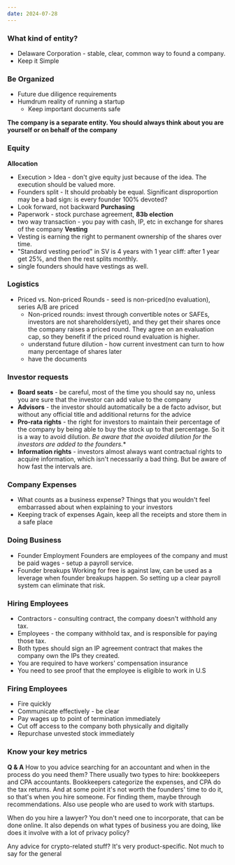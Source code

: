 ```yaml
---
date: 2024-07-28
---
```


### What kind of entity?
- Delaware Corporation - stable, clear, common way to found a company.
- Keep it Simple

### Be Organized
- Future due diligence requirements
- Humdrum reality of running a startup
	- Keep important documents safe

**The company is a separate entity. You should always think about you are yourself or on behalf of the company**

### Equity
**Allocation**
- Execution > Idea - don't give equity just because of the idea. The execution should be valued more.
- Founders split - It should probably be equal. Significant disproportion may be a bad sign: is every founder 100% devoted?
- Look forward, not backward
**Purchasing**
- Paperwork - stock purchase agreement, **83b election**
- two way transaction - you pay with cash, IP, etc in exchange for shares of the company
**Vesting**
- Vesting is earning the right to permanent ownership of the shares over time.
- "Standard vesting period" in SV is 4 years with 1 year cliff: after 1 year get 25%, and then the rest splits monthly.
- single founders should have vestings as well.

### Logistics
- Priced vs. Non-priced Rounds - seed is non-priced(no evaluation), series A/B are priced
	- Non-priced rounds: invest through convertible notes or SAFEs, investors are not shareholders(yet), and they get their shares once the company raises a priced round. They agree on an evaluation cap, so they benefit if the priced round evaluation is higher.
	- understand future dilution - how current investment can turn to how many percentage of shares later
	- have the documents

### Investor requests
- **Board seats** - be careful, most of the time you should say no, unless you are sure that the investor can add value to the company
- **Advisors** - the investor should automatically be a de facto advisor, but without any official title and additional returns for the advice
- **Pro-rata rights** - the right for investors to maintain their percentage of the company by being able to buy the stock up to that percentage. So it is a way to avoid dilution. *Be aware that the avoided dilution for the investors are added to the founders.**
- **Information rights** - investors almost always want contractual rights to acquire information, which isn't necessarily a bad thing. But be aware of how fast the intervals are.

### Company Expenses
- What counts as a business expense?
	Things that you wouldn't feel embarrassed about when explaining to your investors
- Keeping track of expenses
	Again, keep all the receipts and store them in a safe place

### Doing Business
- Founder Employment
	Founders are employees of the company and must be paid wages - setup a payroll service.
- Founder breakups
	Working for free is against law, can be used as a leverage when founder breakups happen. So setting up a clear payroll system can eliminate that risk.

### Hiring Employees
- Contractors - consulting contract, the company doesn't withhold any tax.
- Employees - the company withhold tax, and is responsible for paying those tax.
- Both types should sign an IP agreement contract that makes the company own the IPs they created.
- You are required to have workers' compensation insurance
- You need to see proof that the employee is eligible to work in U.S

### Firing Employees
- Fire quickly
- Communicate effectively - be clear
- Pay wages up to point of termination immediately
- Cut off access to the company both physically and digitally
- Repurchase unvested stock immediately

### Know your key metrics



**Q & A**
How to you advice searching for an accountant and when in the process do you need them?
	There usually two types to hire: bookkeepers and CPA accountants. Bookkeepers categorize the expenses, and CPA do the tax returns. And at some point it's not worth the founders' time to do it, so that's when you hire someone.
	For finding them, maybe through recommendations. Also use people who are used to work with startups.

When do you hire a lawyer?
	You don't need one to incorporate, that can be done online. It also depends on what types of business you are doing, like does it involve with a lot of privacy policy?

Any advice for crypto-related stuff?
	It's very product-specific. Not much to say for the general
